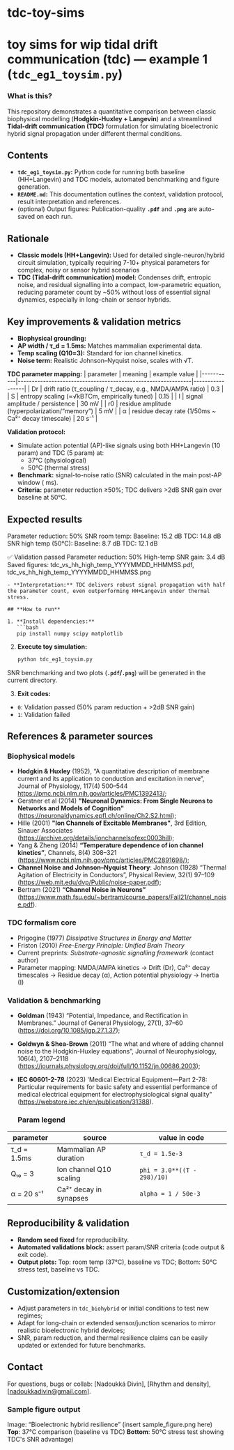 # tdc-toy-sims
# toy sims for wip tidal drift communication (tdc) — example 1 (`tdc_eg1_toysim.py`)

### **What is this?**
This repository demonstrates a quantitative comparison between classic biophysical modelling (**Hodgkin-Huxley + Langevin**) and a streamlined **Tidal-drift communication (TDC)** formulation for simulating bioelectronic hybrid signal propagation under different thermal conditions.

## **Contents**

- **`tdc_eg1_toysim.py`:** Python code for running both baseline (HH+Langevin) and TDC models, automated benchmarking and figure generation.
- **`README.md`:** This documentation outlines the context, validation protocol, result interpretation and references.
- (optional) Output figures: Publication-quality **`.pdf`** and **`.png`** are auto-saved on each run.

## **Rationale**

- **Classic models (HH+Langevin):** Used for detailed single-neuron/hybrid circuit simulation, typically requiring 7-10+ physical parameters for complex, noisy or sensor hybrid scenarios
- **TDC (Tidal-drift communication) model:** Condenses drift, entropic noise, and residual signalling into a compact, low-parametric equation, reducing parameter count by ~50% without loss of essential signal dynamics, especially in long-chain or sensor hybrids.

## **Key improvements & validation metrics**

- **Biophysical grounding:**
- **AP width / τ_d = 1.5ms:** Matches mammalian experimental data.
- **Temp scaling (Q10=3):** Standard for ion channel kinetics.
- **Noise term:** Realistic Johnson–Nyquist noise, scales with √T.

**TDC parameter mapping:**
| parameter | meaning                                                      | example value   |
|-----------|--------------------------------------------------------------|-----------------|
| Dr        | drift ratio (τ_coupling / τ_decay, e.g., NMDA/AMPA ratio)    | 0.3             |
| S         | entropy scaling (∝√kB*T*Cm, empirically tuned)               | 0.15            |
| I         | signal amplitude / persistence                               | 30 mV           |
| r0        | residue amplitude (hyperpolarization/“memory”)               | 5 mV            |
| α         | residue decay rate (1/50ms ~ Ca²⁺ decay timescale)           | 20 s⁻¹          |

**Validation protocol:**
- Simulate action potential (AP)-like signals using both HH+Langevin (10 param) and TDC (5 param) at:
    - 37°C (physiological)
    - 50°C (thermal stress)
- **Benchmark:** signal-to-noise ratio (SNR) calculated in the main post-AP window ( ms).
- **Criteria:** parameter reduction ≥50%; TDC delivers >2dB SNR gain over baseline at 50°C.

## **Expected results**

Parameter reduction: 50%
SNR room temp:
Baseline: 15.2 dB
TDC:      14.8 dB
SNR high temp (50°C):
Baseline: 8.7 dB
TDC:      12.1 dB

✅ Validation passed
Parameter reduction: 50%
High-temp SNR gain: 3.4 dB
Saved figures: tdc_vs_hh_high_temp_YYYYMMDD_HHMMSS.pdf, tdc_vs_hh_high_temp_YYYYMMDD_HHMMSS.png
```
- **Interpretation:** TDC delivers robust signal propagation with half the parameter count, even outperforming HH+Langevin under thermal stress.

## **How to run**

1. **Install dependencies:**  
   ```bash
   pip install numpy scipy matplotlib
   ```

2. **Execute toy simulation:**  
   ```bash
   python tdc_eg1_toysim.py
   ```
  SNR benchmarking and two plots (**`.pdf`/`.png`**) will be generated in the current directory.

3. **Exit codes:** 
- `0`: Validation passed (50% param reduction + >2dB SNR gain)
- `1`: Validation failed

## **References & parameter sources**

### **Biophysical models**
  - **Hodgkin & Huxley** (1952), “A quantitative description of membrane current and its application to conduction and excitation in nerve”, Journal of Physiology, 117(4) 500–544 https://pmc.ncbi.nlm.nih.gov/articles/PMC1392413/;
  - Gerstner et al (2014) **"Neuronal Dynamics: From Single Neurons to Networks and Models of Cognition"** (https://neuronaldynamics.epfl.ch/online/Ch2.S2.html);
  - Hille (2001) **"Ion Channels of Excitable Membranes"**, 3rd Edition, Sinauer Associates (https://archive.org/details/ionchannelsofexc0003hill); 
  - Yang & Zheng (2014) **“Temperature dependence of ion channel kinetics”**, Channels, 8(4) 308–321 (https://www.ncbi.nlm.nih.gov/pmc/articles/PMC2891698/); 
  - **Channel Noise and Johnson–Nyquist Theory**: Johnson (1928) “Thermal Agitation of Electricity in Conductors”, Physical Review, 32(1) 97–109 (https://web.mit.edu/dvp/Public/noise-paper.pdf);
  - Bertram (2021) **“Channel Noise in Neurons”** (https://www.math.fsu.edu/~bertram/course_papers/Fall21/channel_noise.pdf).

### **TDC formalism core**
  - Prigogine (1977) *Dissipative Structures in Energy and Matter*  
  - Friston (2010) *Free-Energy Principle: Unified Brain Theory*  
  - Current preprints: *Substrate-agnostic signalling framework* (contact author)
  - Parameter mapping:  NMDA/AMPA kinetics → Drift (Dr), Ca²⁺ decay timescales → Residue decay (α), Action potential physiology → Inertia (I)

### **Validation & benchmarking**
- **Goldman** (1943) “Potential, Impedance, and Rectification in Membranes.” Journal of General Physiology, 27(1), 37–60 (https://doi.org/10.1085/jgp.27.1.37);
- **Goldwyn & Shea-Brown** (2011) “The what and where of adding channel noise to the Hodgkin-Huxley equations”, Journal of Neurophysiology, 106(4), 2107–2118 (https://journals.physiology.org/doi/full/10.1152/jn.00686.2003); 
- **IEC 60601-2-78** (2023) 'Medical Electrical Equipment—Part 2-78: Particular requirements for basic safety and essential performance of medical electrical equipment for electrophysiological signal quality" (https://webstore.iec.ch/en/publication/31388).

  ### **Param legend**
| parameter   | source                       | value in code              |
|-------------|------------------------------|----------------------------|
| τ_d = 1.5ms | Mammalian AP duration        | `τ_d = 1.5e-3`             |
| Q₁₀ = 3     | Ion channel Q10 scaling      | `phi = 3.0**((T - 298)/10)`|
| α = 20 s⁻¹  | Ca²⁺ decay in synapses       | `alpha = 1 / 50e-3`        |

## **Reproducibility & validation**

- **Random seed fixed** for reproducibility.
- **Automated validations block:** assert param/SNR criteria (code output & exit code).
- **Output plots:** Top: room temp (37°C), baseline vs TDC; Bottom: 50°C stress test, baseline vs TDC.

## **Customization/extension**

- Adjust parameters in `tdc_biohybrid` or initial conditions to test new regimes;
- Adapt for long-chain or extended sensor/junction scenarios to mirror realistic bioelectronic hybrid devices;
- SNR, param reduction, and thermal resilience claims can be easily updated or extended for future benchmarks.

## **Contact**

For questions, bugs or collab: [Nadoukká Divin], [Rhythm and density], [nadoukkadivin@gmail.com].

### Sample figure output

Image: “Bioelectronic hybrid resilience” (insert sample_figure.png here)
**Top**: 37°C comparison (baseline vs TDC)
**Bottom**: 50°C stress test showing TDC's SNR advantage)
